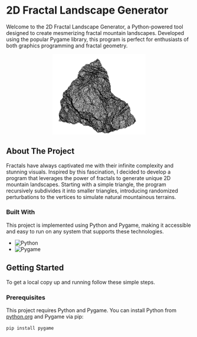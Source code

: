 
# 2D Fractal Landscape Generator

Welcome to the 2D Fractal Landscape Generator, a Python-powered tool designed to create mesmerizing fractal mountain landscapes. Developed using the popular Pygame library, this program is perfect for enthusiasts of both graphics programming and fractal geometry.
<p align="center">
  <img src="img/example4.png" alt="Fractal Mountains" width="50%">
</p>

## About The Project

Fractals have always captivated me with their infinite complexity and stunning visuals. Inspired by this fascination, I decided to develop a program that leverages the power of fractals to generate unique 2D mountain landscapes. Starting with a simple triangle, the program recursively subdivides it into smaller triangles, introducing randomized perturbations to the vertices to simulate natural mountainous terrains.

### Built With

This project is implemented using Python and Pygame, making it accessible and easy to run on any system that supports these technologies.

- ![Python](https://img.shields.io/badge/python-v3.10+-blue.svg)
- ![Pygame](https://img.shields.io/badge/pygame-v2.0.22-blue.svg)

## Getting Started

To get a local copy up and running follow these simple steps.

### Prerequisites

This project requires Python and Pygame. You can install Python from [python.org](https://python.org) and Pygame via pip:

```sh
pip install pygame
